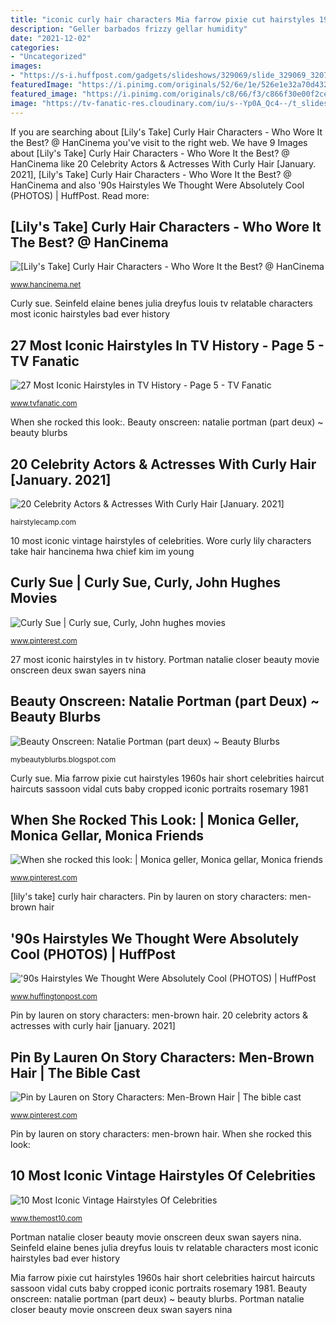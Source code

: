 ```yaml
---
title: "iconic curly hair characters Mia farrow pixie cut hairstyles 1960s hair short celebrities haircut haircuts sassoon vidal cuts baby cropped iconic portraits rosemary 1981"
description: "Geller barbados frizzy gellar humidity"
date: "2021-12-02"
categories:
- "Uncategorized"
images:
- "https://s-i.huffpost.com/gadgets/slideshows/329069/slide_329069_3207955_free.jpg"
featuredImage: "https://i.pinimg.com/originals/52/6e/1e/526e1e32a70d432ef0f1d91824af1cd2.jpg"
featured_image: "https://i.pinimg.com/originals/c8/66/f3/c866f30e00f2ceb4436b8d6a03681726.jpg"
image: "https://tv-fanatic-res.cloudinary.com/iu/s--Yp0A_Qc4--/t_slideshow/cs_srgb,f_auto,fl_strip_profile.lossy,q_auto:420/v1460423141/slides/1847/elaine-benes-seinfeld.jpg"
---
```


If you are searching about [Lily&#039;s Take] Curly Hair Characters - Who Wore It the Best? @ HanCinema you've visit to the right web. We have 9 Images about [Lily&#039;s Take] Curly Hair Characters - Who Wore It the Best? @ HanCinema like 20 Celebrity Actors &amp; Actresses With Curly Hair [January. 2021], [Lily&#039;s Take] Curly Hair Characters - Who Wore It the Best? @ HanCinema and also &#039;90s Hairstyles We Thought Were Absolutely Cool (PHOTOS) | HuffPost. Read more:

## [Lily&#039;s Take] Curly Hair Characters - Who Wore It The Best? @ HanCinema

![[Lily&#039;s Take] Curly Hair Characters - Who Wore It the Best? @ HanCinema](http://www.hancinema.net/photos/fullsizephoto833869.jpg "Portman natalie closer beauty movie onscreen deux swan sayers nina")

<small>www.hancinema.net</small>

Curly sue. Seinfeld elaine benes julia dreyfus louis tv relatable characters most iconic hairstyles bad ever history

## 27 Most Iconic Hairstyles In TV History - Page 5 - TV Fanatic

![27 Most Iconic Hairstyles in TV History - Page 5 - TV Fanatic](https://tv-fanatic-res.cloudinary.com/iu/s--Yp0A_Qc4--/t_slideshow/cs_srgb,f_auto,fl_strip_profile.lossy,q_auto:420/v1460423141/slides/1847/elaine-benes-seinfeld.jpg "27 most iconic hairstyles in tv history")

<small>www.tvfanatic.com</small>

When she rocked this look:. Beauty onscreen: natalie portman (part deux) ~ beauty blurbs

## 20 Celebrity Actors &amp; Actresses With Curly Hair [January. 2021]

![20 Celebrity Actors &amp; Actresses With Curly Hair [January. 2021]](https://hairstylecamp.com/wp-content/uploads/Actress-with-curly-hair-Tracee-Ellis-Ross.jpg "Curly sue")

<small>hairstylecamp.com</small>

10 most iconic vintage hairstyles of celebrities. Wore curly lily characters take hair hancinema hwa chief kim im young

## Curly Sue | Curly Sue, Curly, John Hughes Movies

![Curly Sue | Curly sue, Curly, John hughes movies](http://www.childstarlets.com/captures/videocaps2/aporter/curly/apcs66.jpg "20 celebrity actors &amp; actresses with curly hair [january. 2021]")

<small>www.pinterest.com</small>

27 most iconic hairstyles in tv history. Portman natalie closer beauty movie onscreen deux swan sayers nina

## Beauty Onscreen: Natalie Portman (part Deux) ~ Beauty Blurbs

![Beauty Onscreen: Natalie Portman (part deux) ~ Beauty Blurbs](http://2.bp.blogspot.com/-hznRw-8Cf0w/UZRzTItoyEI/AAAAAAAAAsM/-ERfXljJFKE/s640/closer.png "&#039;90s hairstyles we thought were absolutely cool (photos)")

<small>mybeautyblurbs.blogspot.com</small>

Curly sue. Mia farrow pixie cut hairstyles 1960s hair short celebrities haircut haircuts sassoon vidal cuts baby cropped iconic portraits rosemary 1981

## When She Rocked This Look: | Monica Geller, Monica Gellar, Monica Friends

![When she rocked this look: | Monica geller, Monica gellar, Monica friends](https://i.pinimg.com/originals/52/6e/1e/526e1e32a70d432ef0f1d91824af1cd2.jpg "10 most iconic vintage hairstyles of celebrities")

<small>www.pinterest.com</small>

[lily&#039;s take] curly hair characters. Pin by lauren on story characters: men-brown hair

## &#039;90s Hairstyles We Thought Were Absolutely Cool (PHOTOS) | HuffPost

![&#039;90s Hairstyles We Thought Were Absolutely Cool (PHOTOS) | HuffPost](https://s-i.huffpost.com/gadgets/slideshows/329069/slide_329069_3207955_free.jpg "&#039;90s hairstyles we thought were absolutely cool (photos)")

<small>www.huffingtonpost.com</small>

Pin by lauren on story characters: men-brown hair. 20 celebrity actors &amp; actresses with curly hair [january. 2021]

## Pin By Lauren On Story Characters: Men-Brown Hair | The Bible Cast

![Pin by Lauren on Story Characters: Men-Brown Hair | The bible cast](https://i.pinimg.com/originals/c8/66/f3/c866f30e00f2ceb4436b8d6a03681726.jpg "Pin by lauren on story characters: men-brown hair")

<small>www.pinterest.com</small>

Pin by lauren on story characters: men-brown hair. When she rocked this look:

## 10 Most Iconic Vintage Hairstyles Of Celebrities

![10 Most Iconic Vintage Hairstyles Of Celebrities](http://www.themost10.com/wp-content/uploads/2012/06/Mia-Farrow.jpg "Seinfeld elaine benes julia dreyfus louis tv relatable characters most iconic hairstyles bad ever history")

<small>www.themost10.com</small>

Portman natalie closer beauty movie onscreen deux swan sayers nina. Seinfeld elaine benes julia dreyfus louis tv relatable characters most iconic hairstyles bad ever history

Mia farrow pixie cut hairstyles 1960s hair short celebrities haircut haircuts sassoon vidal cuts baby cropped iconic portraits rosemary 1981. Beauty onscreen: natalie portman (part deux) ~ beauty blurbs. Portman natalie closer beauty movie onscreen deux swan sayers nina
